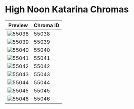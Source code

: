 # High Noon Katarina Chromas

| Preview | Chroma ID |
|---------|-----------|
| ![55038](https://raw.communitydragon.org/latest/plugins/rcp-be-lol-game-data/global/default/v1/champion-chroma-images/55/55038.png) | 55038 |
| ![55039](https://raw.communitydragon.org/latest/plugins/rcp-be-lol-game-data/global/default/v1/champion-chroma-images/55/55039.png) | 55039 |
| ![55040](https://raw.communitydragon.org/latest/plugins/rcp-be-lol-game-data/global/default/v1/champion-chroma-images/55/55040.png) | 55040 |
| ![55041](https://raw.communitydragon.org/latest/plugins/rcp-be-lol-game-data/global/default/v1/champion-chroma-images/55/55041.png) | 55041 |
| ![55042](https://raw.communitydragon.org/latest/plugins/rcp-be-lol-game-data/global/default/v1/champion-chroma-images/55/55042.png) | 55042 |
| ![55043](https://raw.communitydragon.org/latest/plugins/rcp-be-lol-game-data/global/default/v1/champion-chroma-images/55/55043.png) | 55043 |
| ![55044](https://raw.communitydragon.org/latest/plugins/rcp-be-lol-game-data/global/default/v1/champion-chroma-images/55/55044.png) | 55044 |
| ![55045](https://raw.communitydragon.org/latest/plugins/rcp-be-lol-game-data/global/default/v1/champion-chroma-images/55/55045.png) | 55045 |
| ![55046](https://raw.communitydragon.org/latest/plugins/rcp-be-lol-game-data/global/default/v1/champion-chroma-images/55/55046.png) | 55046 |